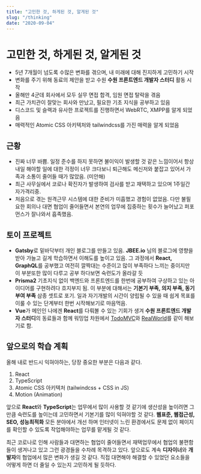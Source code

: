 ```yaml
---
title: "고민한 것, 하게된 것, 알게된 것"
slug: "/thinking"
date: "2020-09-04"
---
```


# 고민한 것, 하게된 것, 알게된 것

- 5년 7개월이 넘도록 수많은 변화를 겪으며, 내 미래에 대해 진지하게 고민하기 시작
- 변화를 주기 위해 동료의 제안을 받고 수원 **수원 프론트엔드 개발자 스터디** 활동 시작
- 올해만 4군데 회사에서 모두 실무 면접 합격, 임원 면접 탈락을 겪음
- 최근 가치관이 잘맞는 회사와 만났고, 필요한 기초 지식을 공부하고 있음
- 디스코드 및 슬랙과 유사한 프로젝트를 진행하면서 WebRTC, XMPP를 알게 되었음
- 매력적인 Atomic CSS 아키텍처와 tailwindcss를 가진 매력을 알게 되었음

## 근황

- 진짜 너무 바쁨. 일정 준수를 하지 못하면 불이익이 발생할 것 같은 느낌이어서 항상 내일 해야할 일에 대한 걱정이 너무 크다보니 퇴근해도 메신저와 붙잡고 있어서 가족과 소통이 줄어들 때가 많았음. (미안해)
- 최근 사무실에서 코로나 확진자가 발생하여 검사를 받고 재택하고 있으며 1주일간 자가격리중.
- 처음으로 겪는 원격근무 시스템에 대한 준비가 미흡했고 경험이 없었음. 다만 불필요한 회의나 대면 협업이 줄어들면서 본연의 업무에 집중하는 횟수가 늘어났고 퍼포먼스가 잘나와서 흡족했음.

## 토이 프로젝트

- **Gatsby**로 밑바닥부터 개인 블로그를 만들고 있음. **JBEE.io** 님의 블로그에 영향을 받아 가늘고 길게 학습하면서 이해도를 높이고 있음. 그 과정에서 **React, GraphQL**를 공부했고 여전히 깔짝대는 수준이고 많이 부족하다 느끼는 중이지만 이 부분또한 많이 다루고 공부 하다보면 숙련도가 올라갈 듯
- **Prisma2** 기초지식 없이 백엔드와 프론트엔드를 한번에 공부하여 구상하고 있는 아이디어를 구현하려다 흐지부지 됨. 이 부분에 대해서는 **기본기 부족, 의지 부족, 동기부여 부족** 삼종 셋트로 포기. 일과 자기개발의 시간이 양립될 수 있을 때 쉽게 목표를 이룰 수 있는 단계부터 한번 시작해보기로 마음먹음.
- **Vue**가 메인인 나에겐 **React**를 다뤄볼 수 있는 기회가 생겨 **수원 프론트엔드 개발자 스터디**의 동료들과 함께 워밍업 차원에서 [TodoMVC](http://todomvc.com/)와 [RealWorld](https://realworld.io/)를 같이 해보기로 함.

## 앞으로의 학습 계획

올해 내로 반드시 익혀야하는, 당장 중요한 부분은 다음과 같다.

1. React
2. TypeScript
3. Atomic CSS 아키텍처 (tailwindcss + CSS in JS)
4. Motion (Animation)

앞으로 **React**와 **TypeScript**는 업무에서 많이 사용할 것 같기에 생산성을 높이려면 그만큼 숙련도를 높이는데 고민하면서 기본기를 많이 익혀야할 것 같다. **웹표준, 웹접근성, SEO, 성능최적화** 모든 분야에서 개선 하며 인터넷이 느린 환경에서도 문제 없이 페이지를 확인할 수 있도록 작업해야하는 업무를 맡게될 것 같다.

최근 코로나로 인해 사람들과 대면하는 협업이 줄어들면서 재택업무에서 협업의 불편함들이 생겨나고 있고 그런 광경들을 수차례 목격하고 있다. 앞으로도 계속 **디자이너**와 **개발자**의 협업에서 많은 변화가 생길 것 같다. 직접 대면해야 해결할 수 있었던 요소들을 어떻게 하면 더 줄일 수 있는지 고민하게 될 듯하다.
